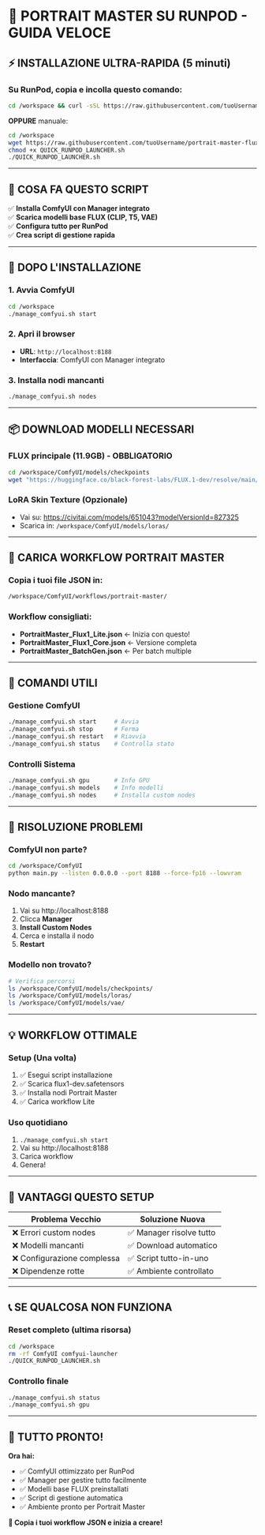 # 🚀 PORTRAIT MASTER SU RUNPOD - GUIDA VELOCE

## ⚡ INSTALLAZIONE ULTRA-RAPIDA (5 minuti)

### Su RunPod, copia e incolla questo comando:

```bash
cd /workspace && curl -sSL https://raw.githubusercontent.com/tuoUsername/portrait-master-flux1/main/QUICK_RUNPOD_LAUNCHER.sh | bash
```

**OPPURE** manuale:

```bash
cd /workspace
wget https://raw.githubusercontent.com/tuoUsername/portrait-master-flux1/main/QUICK_RUNPOD_LAUNCHER.sh
chmod +x QUICK_RUNPOD_LAUNCHER.sh
./QUICK_RUNPOD_LAUNCHER.sh
```

---

## 🎯 COSA FA QUESTO SCRIPT

✅ **Installa ComfyUI con Manager integrato**  
✅ **Scarica modelli base FLUX (CLIP, T5, VAE)**  
✅ **Configura tutto per RunPod**  
✅ **Crea script di gestione rapida**  

---

## 🚀 DOPO L'INSTALLAZIONE

### 1. Avvia ComfyUI
```bash
cd /workspace
./manage_comfyui.sh start
```

### 2. Apri il browser
- **URL**: `http://localhost:8188`
- **Interfaccia**: ComfyUI con Manager integrato

### 3. Installa nodi mancanti
```bash
./manage_comfyui.sh nodes
```

---

## 📦 DOWNLOAD MODELLI NECESSARI

### FLUX principale (11.9GB) - OBBLIGATORIO
```bash
cd /workspace/ComfyUI/models/checkpoints
wget "https://huggingface.co/black-forest-labs/FLUX.1-dev/resolve/main/flux1-dev.safetensors"
```

### LoRA Skin Texture (Opzionale)
- Vai su: https://civitai.com/models/651043?modelVersionId=827325
- Scarica in: `/workspace/ComfyUI/models/loras/`

---

## 🎨 CARICA WORKFLOW PORTRAIT MASTER

### Copia i tuoi file JSON in:
```bash
/workspace/ComfyUI/workflows/portrait-master/
```

### Workflow consigliati:
- **PortraitMaster_Flux1_Lite.json** ← Inizia con questo!
- **PortraitMaster_Flux1_Core.json** ← Versione completa
- **PortraitMaster_BatchGen.json** ← Per batch multiple

---

## 🔧 COMANDI UTILI

### Gestione ComfyUI
```bash
./manage_comfyui.sh start     # Avvia
./manage_comfyui.sh stop      # Ferma  
./manage_comfyui.sh restart   # Riavvia
./manage_comfyui.sh status    # Controlla stato
```

### Controlli Sistema
```bash
./manage_comfyui.sh gpu       # Info GPU
./manage_comfyui.sh models    # Info modelli
./manage_comfyui.sh nodes     # Installa custom nodes
```

---

## 🚨 RISOLUZIONE PROBLEMI

### ComfyUI non parte?
```bash
cd /workspace/ComfyUI
python main.py --listen 0.0.0.0 --port 8188 --force-fp16 --lowvram
```

### Nodo mancante?
1. Vai su http://localhost:8188
2. Clicca **Manager** 
3. **Install Custom Nodes**
4. Cerca e installa il nodo
5. **Restart**

### Modello non trovato?
```bash
# Verifica percorsi
ls /workspace/ComfyUI/models/checkpoints/
ls /workspace/ComfyUI/models/loras/
ls /workspace/ComfyUI/models/vae/
```

---

## 💡 WORKFLOW OTTIMALE

### Setup (Una volta)
1. ✅ Esegui script installazione
2. ✅ Scarica flux1-dev.safetensors  
3. ✅ Installa nodi Portrait Master
4. ✅ Carica workflow Lite

### Uso quotidiano
1. `./manage_comfyui.sh start`
2. Vai su http://localhost:8188
3. Carica workflow
4. Genera!

---

## 🎉 VANTAGGI QUESTO SETUP

| Problema Vecchio | Soluzione Nuova |
|-------------------|-----------------|
| ❌ Errori custom nodes | ✅ Manager risolve tutto |
| ❌ Modelli mancanti | ✅ Download automatico |
| ❌ Configurazione complessa | ✅ Script tutto-in-uno |
| ❌ Dipendenze rotte | ✅ Ambiente controllato |

---

## 📞 SE QUALCOSA NON FUNZIONA

### Reset completo (ultima risorsa)
```bash
cd /workspace
rm -rf ComfyUI comfyui-launcher
./QUICK_RUNPOD_LAUNCHER.sh
```

### Controllo finale
```bash
./manage_comfyui.sh status
./manage_comfyui.sh gpu
```

---

## 🎯 TUTTO PRONTO!

**Ora hai:**
- ✅ ComfyUI ottimizzato per RunPod
- ✅ Manager per gestire tutto facilmente  
- ✅ Modelli base FLUX preinstallati
- ✅ Script di gestione automatica
- ✅ Ambiente pronto per Portrait Master

**🚀 Copia i tuoi workflow JSON e inizia a creare!** 